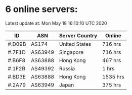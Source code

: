 # 6 online servers:

Latest update at: Mon May 18 16:10:10 UTC 2020

| ID | ASN | Server Country | Online |
| -- | --- | -------------- | ------ |
| #.D09B | AS174 | United States | 716 hrs |
| #.7F1D | AS63949 | Singapore | 716 hrs |
| #.B6F8 | AS63888 | Hong Kong | 467 hrs |
| #.1F2B | AS49392 | Russia | 1 hrs |
| #.BD3E | AS63888 | Hong Kong | 1535 hrs |
| #.2A79 | AS63949 | Japan | 375 hrs |

